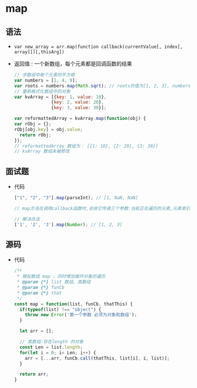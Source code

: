 # map

## 语法

+ `var new_array = arr.map(function callback(currentValue[, index[, array]])[,thisArg])`

+ 返回值 : 一个新数组，每个元素都是回调函数的结果

    ```js
    // 求数组中每个元素的平方根
    var numbers = [1, 4, 9];
    var roots = numbers.map(Math.sqrt); // roots的值为[1, 2, 3], numbers的值仍为[1, 4, 9]
    // 重新格式化数组中的对象
    var kvArray = [{key: 1, value: 10},
                  {key: 2, value: 20},
                  {key: 3, value: 30}];

    var reformattedArray = kvArray.map(function(obj) {
    var rObj = {};
    rObj[obj.key] = obj.value;
      return rObj;
    });
    // reformattedArray 数组为： [{1: 10}, {2: 20}, {3: 30}]
    // kvArray 数组未被修改
    ```

## 面试题

+ 代码

    ```js
    ["1", "2", "3"].map(parseInt); // [1, NaN, NaN]

    // map方法在调用callback函数时,会给它传递三个参数:当前正在遍历的元素,元素索引, 原数组本身。第三个参数parseInt会忽视, 但第二个参数不会,也就是说,parseInt把传过来的索引值当成进制数来使用.从而返回了NaN

    // 解决办法
    ['1', '2', '3'].map(Number); // [1, 2, 3]
    ```

## 源码

+ 代码

    ```js
    /**
     * 模拟数组 map ，同时增加循环对象的遍历
     * @param {*} list 数组、类数组
     * @param {*} funCb
     * @param {*} that
     */
    const map = function(list, funCb, thatThis) {
      if(typeof(list) !== "object") {
        throw new Error('第一个参数 必须为对象和数组');
      }

      let arr = [];

      // 类数组:存在length 的对象
      const Len = list.length;
      for(let i = 0; i< Len; i++) {
        arr = [...arr, funCb.call(thatThis, list[i], i, list)];
      }

      return arr;
    }
    ```
